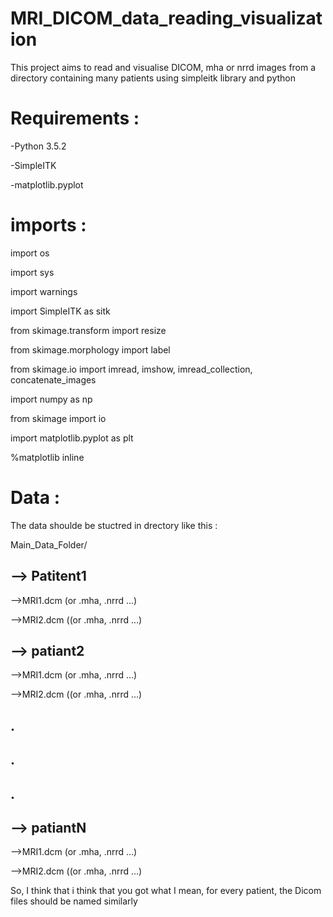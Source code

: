 # MRI_DICOM_data_reading_visualization
This project aims to read and visualise DICOM, mha or nrrd images from a directory containing many patients using simpleitk library and python

# Requirements : 

-Python 3.5.2

-SimpleITK

-matplotlib.pyplot

# imports :
import os

import sys

import warnings

import SimpleITK as sitk

from skimage.transform import resize

from skimage.morphology import label

from skimage.io import imread, imshow, imread_collection, concatenate_images

import numpy as np

from skimage import io

import matplotlib.pyplot as plt

%matplotlib inline

# Data :

The data shoulde be stuctred in drectory like this :

Main_Data_Folder/

## --> Patitent1

  -->MRI1.dcm (or .mha, .nrrd ...)

  -->MRI2.dcm ((or .mha, .nrrd ...)

## --> patiant2

  -->MRI1.dcm (or .mha, .nrrd ...)

  -->MRI2.dcm ((or .mha, .nrrd ...)

## .

## .

## .

## --> patiantN

  -->MRI1.dcm (or .mha, .nrrd ...)

  -->MRI2.dcm ((or .mha, .nrrd ...)

So, I think that i think that you got what I mean, for every patient, the Dicom files should be named similarly  
